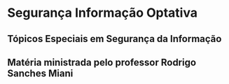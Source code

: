 # Segurança Informação Optativa

## Tópicos Especiais em Segurança da Informação

## Matéria ministrada pelo professor Rodrigo Sanches Miani
